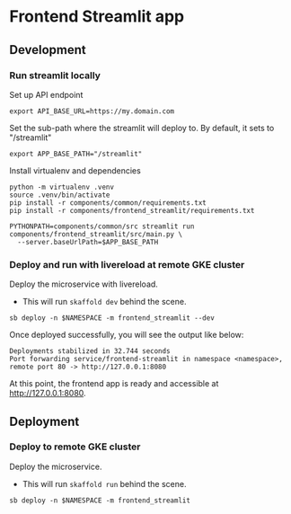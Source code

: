 # Frontend Streamlit app

## Development

### Run streamlit locally

Set up API endpoint

```
export API_BASE_URL=https://my.domain.com
```

Set the sub-path where the streamlit will deploy to. By default, it sets to "/streamlit"

```
export APP_BASE_PATH="/streamlit"
```

Install virtualenv and dependencies
```
python -m virtualenv .venv
source .venv/bin/activate
pip install -r components/common/requirements.txt
pip install -r components/frontend_streamlit/requirements.txt
```

```
PYTHONPATH=components/common/src streamlit run components/frontend_streamlit/src/main.py \
  --server.baseUrlPath=$APP_BASE_PATH
```

### Deploy and run with livereload at remote GKE cluster

Deploy the microservice with livereload.
- This will run `skaffold dev` behind the scene.

```
sb deploy -n $NAMESPACE -m frontend_streamlit --dev
```

Once deployed successfully, you will see the output like below:
```
Deployments stabilized in 32.744 seconds
Port forwarding service/frontend-streamlit in namespace <namespace>, remote port 80 -> http://127.0.0.1:8080
```

At this point, the frontend app is ready and accessible at http://127.0.0.1:8080.

## Deployment

### Deploy to remote GKE cluster

Deploy the microservice.
- This will run `skaffold run` behind the scene.

```
sb deploy -n $NAMESPACE -m frontend_streamlit
```
